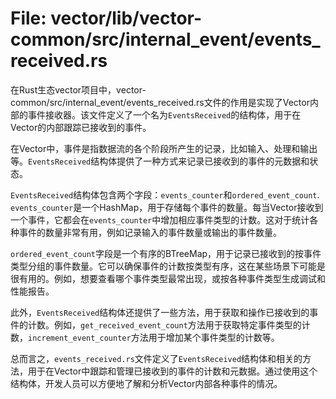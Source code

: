 # File: vector/lib/vector-common/src/internal_event/events_received.rs

在Rust生态vector项目中，vector-common/src/internal_event/events_received.rs文件的作用是实现了Vector内部的事件接收器。该文件定义了一个名为`EventsReceived`的结构体，用于在Vector的内部跟踪已接收到的事件。

在Vector中，事件是指数据流的各个阶段所产生的记录，比如输入、处理和输出等。`EventsReceived`结构体提供了一种方式来记录已接收到的事件的元数据和状态。

`EventsReceived`结构体包含两个字段：`events_counter`和`ordered_event_count`. `events_counter`是一个HashMap，用于存储每个事件的数量。每当Vector接收到一个事件，它都会在`events_counter`中增加相应事件类型的计数。这对于统计各种事件的数量非常有用，例如记录输入的事件数量或输出的事件数量。

`ordered_event_count`字段是一个有序的BTreeMap，用于记录已接收到的按事件类型分组的事件数量。它可以确保事件的计数按类型有序，这在某些场景下可能是很有用的。例如，想要查看哪个事件类型最常出现，或按各种事件类型生成调试和性能报告。

此外，`EventsReceived`结构体还提供了一些方法，用于获取和操作已接收到的事件的计数。例如，`get_received_event_count`方法用于获取特定事件类型的计数，`increment_event_counter`方法用于增加某个事件类型的计数等。

总而言之，`events_received.rs`文件定义了`EventsReceived`结构体和相关的方法，用于在Vector中跟踪和管理已接收到的事件的计数和元数据。通过使用这个结构体，开发人员可以方便地了解和分析Vector内部各种事件的情况。

